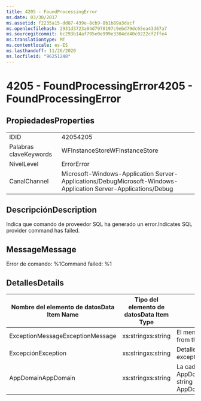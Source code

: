 ```yaml
---
title: 4205 - FoundProcessingError
ms.date: 03/30/2017
ms.assetid: f2235a15-dd87-439e-8cb9-8b1b89a3dacf
ms.openlocfilehash: 2931d3723a04d7970197c9ebd79dc65ea43d67a7
ms.sourcegitcommit: bc293b14af795e0e999e3304dd40c0222cf2ffe4
ms.translationtype: MT
ms.contentlocale: es-ES
ms.lasthandoff: 11/26/2020
ms.locfileid: "96251248"
---
```

# <a name="4205---foundprocessingerror"></a><span data-ttu-id="2c833-102">4205 - FoundProcessingError</span><span class="sxs-lookup"><span data-stu-id="2c833-102">4205 - FoundProcessingError</span></span>

## <a name="properties"></a><span data-ttu-id="2c833-103">Propiedades</span><span class="sxs-lookup"><span data-stu-id="2c833-103">Properties</span></span>  
  
|||  
|-|-|  
|<span data-ttu-id="2c833-104">ID</span><span class="sxs-lookup"><span data-stu-id="2c833-104">ID</span></span>|<span data-ttu-id="2c833-105">4205</span><span class="sxs-lookup"><span data-stu-id="2c833-105">4205</span></span>|  
|<span data-ttu-id="2c833-106">Palabras clave</span><span class="sxs-lookup"><span data-stu-id="2c833-106">Keywords</span></span>|<span data-ttu-id="2c833-107">WFInstanceStore</span><span class="sxs-lookup"><span data-stu-id="2c833-107">WFInstanceStore</span></span>|  
|<span data-ttu-id="2c833-108">Nivel</span><span class="sxs-lookup"><span data-stu-id="2c833-108">Level</span></span>|<span data-ttu-id="2c833-109">Error</span><span class="sxs-lookup"><span data-stu-id="2c833-109">Error</span></span>|  
|<span data-ttu-id="2c833-110">Canal</span><span class="sxs-lookup"><span data-stu-id="2c833-110">Channel</span></span>|<span data-ttu-id="2c833-111">Microsoft-Windows-Application Server-Applications/Debug</span><span class="sxs-lookup"><span data-stu-id="2c833-111">Microsoft-Windows-Application Server-Applications/Debug</span></span>|  
  
## <a name="description"></a><span data-ttu-id="2c833-112">Descripción</span><span class="sxs-lookup"><span data-stu-id="2c833-112">Description</span></span>  

 <span data-ttu-id="2c833-113">Indica que comando de proveedor SQL ha generado un error.</span><span class="sxs-lookup"><span data-stu-id="2c833-113">Indicates SQL provider command has failed.</span></span>  
  
## <a name="message"></a><span data-ttu-id="2c833-114">Message</span><span class="sxs-lookup"><span data-stu-id="2c833-114">Message</span></span>  

 <span data-ttu-id="2c833-115">Error de comando: %1</span><span class="sxs-lookup"><span data-stu-id="2c833-115">Command failed: %1</span></span>  
  
## <a name="details"></a><span data-ttu-id="2c833-116">Detalles</span><span class="sxs-lookup"><span data-stu-id="2c833-116">Details</span></span>  
  
|<span data-ttu-id="2c833-117">Nombre del elemento de datos</span><span class="sxs-lookup"><span data-stu-id="2c833-117">Data Item Name</span></span>|<span data-ttu-id="2c833-118">Tipo del elemento de datos</span><span class="sxs-lookup"><span data-stu-id="2c833-118">Data Item Type</span></span>|<span data-ttu-id="2c833-119">Descripción</span><span class="sxs-lookup"><span data-stu-id="2c833-119">Description</span></span>|  
|--------------------|--------------------|-----------------|  
|<span data-ttu-id="2c833-120">ExceptionMessage</span><span class="sxs-lookup"><span data-stu-id="2c833-120">ExceptionMessage</span></span>|<span data-ttu-id="2c833-121">xs:string</span><span class="sxs-lookup"><span data-stu-id="2c833-121">xs:string</span></span>|<span data-ttu-id="2c833-122">El mensaje de la excepción SQL.</span><span class="sxs-lookup"><span data-stu-id="2c833-122">The message from the SQL exception.</span></span>|  
|<span data-ttu-id="2c833-123">Excepción</span><span class="sxs-lookup"><span data-stu-id="2c833-123">Exception</span></span>|<span data-ttu-id="2c833-124">xs:string</span><span class="sxs-lookup"><span data-stu-id="2c833-124">xs:string</span></span>|<span data-ttu-id="2c833-125">Detalles de la excepción para la excepción</span><span class="sxs-lookup"><span data-stu-id="2c833-125">The exception details for the exception</span></span>|  
|<span data-ttu-id="2c833-126">AppDomain</span><span class="sxs-lookup"><span data-stu-id="2c833-126">AppDomain</span></span>|<span data-ttu-id="2c833-127">xs:string</span><span class="sxs-lookup"><span data-stu-id="2c833-127">xs:string</span></span>|<span data-ttu-id="2c833-128">La cadena devuelta por AppDomain.CurrentDomain.FriendlyName.</span><span class="sxs-lookup"><span data-stu-id="2c833-128">The string returned by AppDomain.CurrentDomain.FriendlyName.</span></span>|
